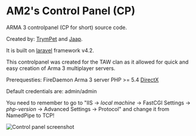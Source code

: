 # AM2's Control Panel (CP)
ARMA 3 controlpanel (CP for short) source code.

Created by: [TrymPet](https://github.com/trympet) and [Jaap](https://github.com/jaapjolman).

It is built on [laravel](https://laravel.com/) framework v4.2.

This controlpanel was created for the TAW clan as it allowed for quick and easy creation of Arma 3 multiplayer servers.

Prerequesties: FireDaemon
			   Arma 3 server
			   PHP >= 5.4 
			   [DirectX](https://www.microsoft.com/en-ca/download/details.aspx?id=35)

Default credentials are: admin/admin

You need to remember to go to "IIS -> *local machine* -> FastCGI Settings -> *php-version* -> Advanced Settings -> Protocol" and change it from NamedPipe to TCP!

![Control panel screenshot](http://image.prntscr.com/image/0b9dbf4e33814ef98db725d350b73e5c.png)
